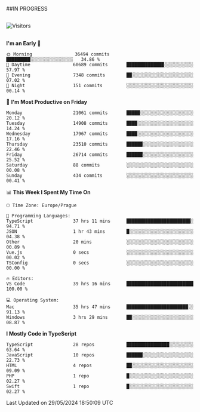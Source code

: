##IN PROGRESS
##
![Visitors](https://komarev.com/ghpvc/?username=petrbui&style=for-the-badge&label=Visitors+👀)



##
<!--
[![My GitHub stats](https://github-readme-stats.vercel.app/api?username=petrbui&theme=github_dark)](https://github.com/anuraghazra/github-readme-stats)

[![My wakatime stats](https://github-readme-stats.vercel.app/api/wakatime?username=petrbui&theme=github_dark)](https://github.com/anuraghazra/github-readme-stats)
-->
<!--START_SECTION:waka-->
**I'm an Early 🐤** 

```text
🌞 Morning                36494 commits       █████████░░░░░░░░░░░░░░░░   34.86 % 
🌆 Daytime                60689 commits       ██████████████░░░░░░░░░░░   57.97 % 
🌃 Evening                7348 commits        ██░░░░░░░░░░░░░░░░░░░░░░░   07.02 % 
🌙 Night                  151 commits         ░░░░░░░░░░░░░░░░░░░░░░░░░   00.14 % 
```
📅 **I'm Most Productive on Friday** 

```text
Monday                   21061 commits       █████░░░░░░░░░░░░░░░░░░░░   20.12 % 
Tuesday                  14908 commits       ████░░░░░░░░░░░░░░░░░░░░░   14.24 % 
Wednesday                17967 commits       ████░░░░░░░░░░░░░░░░░░░░░   17.16 % 
Thursday                 23510 commits       ██████░░░░░░░░░░░░░░░░░░░   22.46 % 
Friday                   26714 commits       ██████░░░░░░░░░░░░░░░░░░░   25.52 % 
Saturday                 88 commits          ░░░░░░░░░░░░░░░░░░░░░░░░░   00.08 % 
Sunday                   434 commits         ░░░░░░░░░░░░░░░░░░░░░░░░░   00.41 % 
```


📊 **This Week I Spent My Time On** 

```text
🕑︎ Time Zone: Europe/Prague

💬 Programming Languages: 
TypeScript               37 hrs 11 mins      ████████████████████████░   94.71 % 
JSON                     1 hr 43 mins        █░░░░░░░░░░░░░░░░░░░░░░░░   04.38 % 
Other                    20 mins             ░░░░░░░░░░░░░░░░░░░░░░░░░   00.89 % 
Vue.js                   0 secs              ░░░░░░░░░░░░░░░░░░░░░░░░░   00.02 % 
TSConfig                 0 secs              ░░░░░░░░░░░░░░░░░░░░░░░░░   00.00 % 

🔥 Editors: 
VS Code                  39 hrs 16 mins      █████████████████████████   100.00 % 

💻 Operating System: 
Mac                      35 hrs 47 mins      ███████████████████████░░   91.13 % 
Windows                  3 hrs 29 mins       ██░░░░░░░░░░░░░░░░░░░░░░░   08.87 % 
```

**I Mostly Code in TypeScript** 

```text
TypeScript               28 repos            ████████████████░░░░░░░░░   63.64 % 
JavaScript               10 repos            ██████░░░░░░░░░░░░░░░░░░░   22.73 % 
HTML                     4 repos             ██░░░░░░░░░░░░░░░░░░░░░░░   09.09 % 
PHP                      1 repo              █░░░░░░░░░░░░░░░░░░░░░░░░   02.27 % 
Swift                    1 repo              █░░░░░░░░░░░░░░░░░░░░░░░░   02.27 % 
```




 Last Updated on 29/05/2024 18:50:09 UTC
<!--END_SECTION:waka-->
